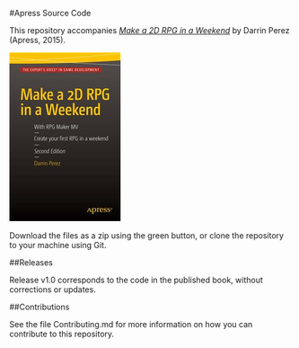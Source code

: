 #Apress Source Code

This repository accompanies [*Make a 2D RPG in a Weekend*](http://www.apress.com/9781484217924) by Darrin Perez (Apress, 2015).

![Cover image](9781484217924.jpg)

Download the files as a zip using the green button, or clone the repository to your machine using Git.

##Releases

Release v1.0 corresponds to the code in the published book, without corrections or updates.

##Contributions

See the file Contributing.md for more information on how you can contribute to this repository.

